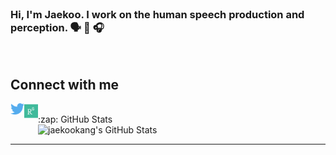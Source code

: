 <br />

### Hi, I'm Jaekoo. I work on the human speech production and perception. 🗣 👅 🎧

<br />

## Connect with me
[<img align="left" alt="jkang | Twitter" width="22px" src="https://raw.githubusercontent.com/jaekookang/jaekookang/main/icon/twitter.svg" />][twitter]
[<img align="left" alt="jkang | ResearchGate" width="22px" src="https://raw.githubusercontent.com/jaekookang/jaekookang/main/icon/researchgate.svg" />][researchgate]

<br />

<!-- <details> -->

<div style="display:inline-block; !important">
<summary>:zap: GitHub Stats</summary>

<img align="left" alt="jaekookang's GitHub Stats" src="https://github-readme-stats.vercel.app/api?username=jaekookang&show_icons=true&hide_border=true&hide=prs?count_private=true" />

<!-- </details> -->
</div>

---

<!-- 
	This profile was created based on [zhiiiyang], [codeSTACKr] and [anuraghazra]. 
-->

[twitter]: https://twitter.com/JKOO85823449
[researchgate]: https://www.researchgate.net/profile/Jaekoo_Kang
[codeSTACKr]: https://github.com/codeSTACKr
[zhiiiyang]: https://github.com/zhiiiyang/zhiiiyang
[anuraghazra]: https://github.com/anuraghazra/github-readme-stats

